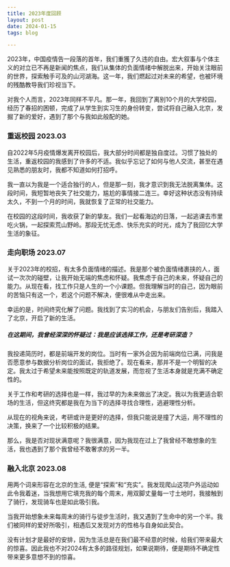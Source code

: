 ```yaml
---
title: 2023年度回顾
layout: post
date: 2024-01-15
tags: blog

---
```


2023年，中国疫情告一段落的首年，我们重獲了久违的自由。宏大叙事与个体主义的对立已不再是新闻的焦点，我们从集体的负面情绪中解脱出来，开始关注眼前的世界，探索触手可及的山河湖海。这一年，我们燃起过对未来的希望，也被环境的残酷教导我们珍视当下。

对我个人而言，2023年同样不平凡。那一年，我回到了离别10个月的大学校园，经历了春招的困顿，完成了从学生到实习生的身份转变，尝试将自己融入北京，发掘了新的爱好，遇到了那个与我如此般配的她。

### 重返校园 2023.03

自2022年5月疫情爆发离开校园后，我大部分时间都是独自度过。习惯了独处的生活，重返校园的我感到了许多的不适。我似乎忘记了如何与他人交流，甚至在遇见熟悉的朋友时，我都不知道如何打招呼。

我一直以为我是一个适合独行的人，但是那一刻，我才意识到我无法脱离集体。这段时间，我短暂地丧失了社交能力，尴尬的事情接二连三。幸好这种状态没有持续太久，不到一个月的时间，我就恢复了正常的社交能力。

在校园的这段时间，我收获了新的挚友。我们一起看海边的日落，一起逃课去市里吃火锅，一起探索荒山野岭。那段无忧无虑、快乐充实的时光，成为了我回忆大学生活的象征。

### 走向职场 2023.07

关于2023年的校招，有太多负面情绪的描述。我是那个被负面情绪裹挟的人，面试一次次的碰壁，让我开始无端的焦虑和怀疑。我焦虑于自己的未来，怀疑自己的能力。从现在看，找工作只是人生的一个小课题。但我理解当时的自己，因为眼前的苦恼只有这一个，若这个问题不解决，便很难从中走出来。

幸运的是，时间终究化解了问题。我找到了实习的机会，与朋友们告别后，我踏入了北京，开启了新的生活。

##### 在这期间，我曾经深深的怀疑过：我是应该选择工作，还是考研深造？

我投递简历时，都是前端开发的岗位。当时有一家外企因为前端岗位已满，问我是否愿意参与数据分析岗位的面试，我拒绝了。现在看来，那并不是一个明智的决定。我太过于希望未来能按照既定的轨道发展，而忽视了生活本身就是充满不确定性的。

关于工作和考研的选择也是一样，我过早的为未来做出了决定。我以为我更适合职场的生活，但这终究都是我在为当下的选择寻找合理性，逃避理性分析。

从现在的视角来说，考研或许是更好的选择，但我只能说是撞了大运，用不理性的决策，换来了一个比较积极的结果。

那么，我是否对现状满意呢？我很满意，因为我现在过上了我曾经不敢想象的生活，我也遇到了那个我曾经不敢奢求的另一半。

### 融入北京 2023.08

用两个词来形容在北京的生活, 便是“探索”和“充实”。我发现爬山这项户外运动如此令我着迷，当我想用它填充我的每个周末，用双脚丈量每一寸土地时，我接触到了骑行，发现骑车也是如此吸引我。

当我开始想象未来每周末的骑行与徒步生活时，我又遇到了生命中的另一个半。我们被同样的爱好所吸引，相遇后又发现对方的性格与自身如此契合。

没有计划才是最好的安排，因为生活总是在我们最不经意的时候，给我们带来最大的惊喜。因此我也不对2024有太多的路径规划，如果说期待，便是期待不确定性带来更多意想不到的惊喜。
